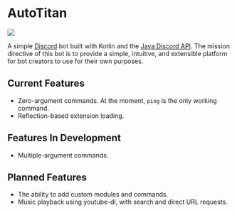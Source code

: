 # AutoTitan
[<img src="https://discordapp.com/api/guilds/279777865434660865/widget.png?style=shield">](https://discord.gg/pEDxhQm)

A simple [Discord](https://discordapp.com) bot built with Kotlin and the 
[Java Discord API](https://github.com/DV8FromTheWorld/JDA). The mission directive of this bot is to provide a simple, intuitive, and extensible platform for bot creators to use for their own purposes.

## Current Features
- Zero-argument commands. At the moment, `ping` is the only working command.
- Reflection-based extension loading.

## Features In Development
- Multiple-argument commands.

## Planned Features
- The ability to add custom modules and commands.
- Music playback using youtube-dl, with search and direct URL requests.
